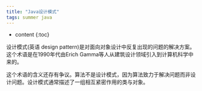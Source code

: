 ```yaml
---
title: "Java设计模式"
tags: summer java
---
```








* content
{:toc}




设计模式(英语 design pattern)是对面向对象设计中反复出现的问题的解决方案。这个术语是在1990年代由Erich Gamma等人从建筑设计领域引入到计算机科学中来的。

这个术语的含义还存有争议。算法不是设计模式，因为算法致力于解决问题而非设计问题。设计模式通常描述了一组相互紧密作用的类与对象。



<script>
window.location.href='https://victorfengming.gitee.io/design_pattern/';
</script>

